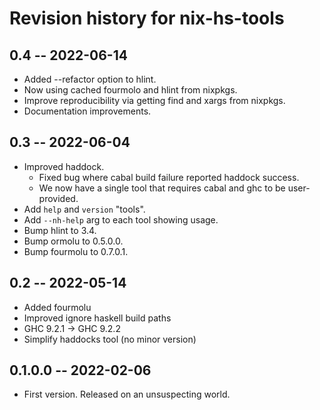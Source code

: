 # Revision history for nix-hs-tools

## 0.4 -- 2022-06-14

* Added --refactor option to hlint.
* Now using cached fourmolo and hlint from nixpkgs.
* Improve reproducibility via getting find and xargs from nixpkgs.
* Documentation improvements.

## 0.3 -- 2022-06-04

* Improved haddock.
  * Fixed bug where cabal build failure reported haddock success.
  * We now have a single tool that requires cabal and ghc to be user-provided.
* Add `help` and `version` "tools".
* Add `--nh-help` arg to each tool showing usage.
* Bump hlint to 3.4.
* Bump ormolu to 0.5.0.0.
* Bump fourmolu to 0.7.0.1.

## 0.2 -- 2022-05-14

* Added fourmolu
* Improved ignore haskell build paths
* GHC 9.2.1 -> GHC 9.2.2
* Simplify haddocks tool (no minor version)

## 0.1.0.0 -- 2022-02-06

* First version. Released on an unsuspecting world.
